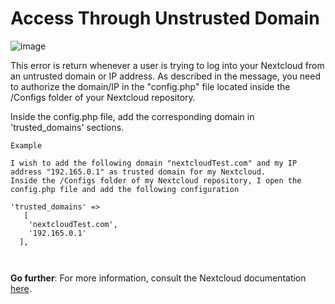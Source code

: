# Access Through Unstrusted Domain

![image](https://user-images.githubusercontent.com/75790837/143216407-14dfd7a9-6eea-4ec6-8689-ab9eb2f39302.png)

This error is return whenever a user is trying to log into your Nextcloud from an untrusted domain or IP address. 
As described in the message, you need to authorize the domain/IP in the "config.php" file located inside the /Configs folder of your Nextcloud repository. 

Inside the config.php file, add the corresponding domain in 'trusted_domains' sections. 

```
Example

I wish to add the following domain "nextcloudTest.com" and my IP address "192.165.0.1" as trusted domain for my Nextcloud. 
Inside the /Configs folder of my Nextcloud repository, I open the config.php file and add the following configuration

'trusted_domains' =>
   [
    'nextcloudTest.com',
    '192.165.0.1'
  ],

  
  ```
  
  **Go further**: For more information, consult the Nextcloud documentation [here](https://docs.nextcloud.com/server/latest/admin_manual/configuration_server/config_sample_php_parameters.html).
